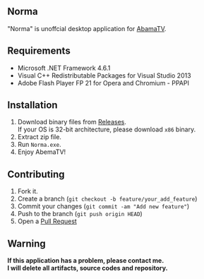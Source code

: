 Norma
----
"Norma" is unoffcial desktop application for [AbamaTV](https://abema.tv).


## Requirements

* Microsoft .NET Framework 4.6.1
* Visual C++ Redistributable Packages for Visual Studio 2013
* Adobe Flash Player FP 21 for Opera and Chromium - PPAPI

## Installation

1. Download binary files from [Releases](https://github.com/fuyuno/Norma/releases). <br />
   If your OS is 32-bit architecture, please download `x86` binary. 
2. Extract zip file.
3. Run `Norma.exe`.
4. Enjoy AbemaTV!


## Contributing

1. Fork it.
2. Create a branch (`git checkout -b feature/your_add_feature`)
3. Commit your changes (`git commit -am "Add new feature"`)
4. Push to the branch (`git push origin HEAD`)
5. Open a [Pull Request](https://github.com/fuyuno/Norma/pulls)


## Warning
**If this application has a problem, please contact me.**  
**I will delete all artifacts, source codes and repository.**